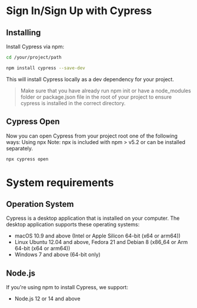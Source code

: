 # Sign In/Sign Up with Cypress
## Installing

Install Cypress via npm:
```sh
cd /your/project/path
```
```sh
npm install cypress --save-dev
```
This will install Cypress locally as a dev dependency for your project.
> Make sure that you have already run npm init or have a node_modules folder or package.json file in the root of your project to ensure cypress is installed in the correct directory.

## Cypress Open
Now you can open Cypress from your project root one of the following ways:
Using npx
Note: npx is included with npm > v5.2 or can be installed separately.
```sh
npx cypress open
```

# System requirements
## Operation System 
Cypress is a desktop application that is installed on your computer. The desktop application supports these operating systems:

- macOS 10.9 and above (Intel or Apple Silicon 64-bit (x64 or arm64))
- Linux Ubuntu 12.04 and above, Fedora 21 and Debian 8 (x86_64 or Arm 64-bit (x64 or arm64))
- Windows 7 and above (64-bit only)

## Node.js
If you're using npm to install Cypress, we support:
- Node.js 12 or 14 and above
